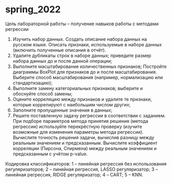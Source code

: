 # spring_2022

Цель лабораторной работы – получение навыков работы с методами регрессии
1.	Изучить набор данных. Создать описание набора данных на русском языке. Описать признаки, используемые в наборе данных (включить полученные описания в отчёт).
2.	Удалите дубликаты строк в наборе данных; приведите размер набора данных до и после данной операции;
3.	Выполните масштабирование количественных признаков; Постройте диаграммы BoxPlot для признаков до и после масштабирования. Выберите способ масштабирования (например, нормализацию или стандартизацию);
4.	Выполните замену категориальных признаков; выберите и обоснуйте способ замены;
5.	Оцените корреляцию между признаков и удалите те признаки, которые коррелируют с наибольшим числом других;
6.	Заполните пропущенные значения в данных;
7.	Решите поставленную задачу регрессии в соответствии с заданием. При подборе параметров метода принятия решения (метода регрессии) используйте перекрёстную проверку (изучите возможные для изменения параметры метода регрессии).  Вычислите точность решения задачи, вычислив разницу между реальным значением и предсказанным. Вычислите коэффициент корреляции (Пирсона, Спирмена) между реальным значением и предсказанным с учётом p-value. 

Кодировка классификаторов:
1 – линейная регрессия без использования регуляризаторов;
2 – линейная регрессия, LASSO регуляризатор;
3 – линейная регрессия, RIDGE регуляризатор;
4 – CART;
5 – KNN.

